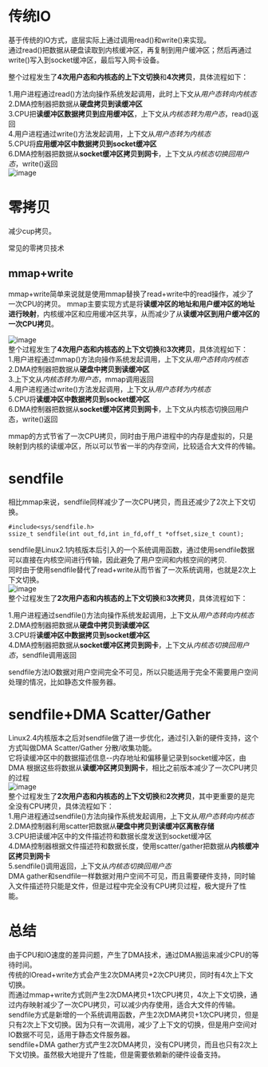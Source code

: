 # 传统IO #
基于传统的IO方式，底层实际上通过调用read()和write()来实现。  
通过read()把数据从硬盘读取到内核缓冲区，再复制到用户缓冲区；然后再通过write()写入到socket缓冲区，最后写入网卡设备。  

整个过程发生了**4次用户态和内核态的上下文切换**和**4次拷贝**，具体流程如下：
    
  1.用户进程通过read()方法向操作系统发起调用，此时上下文从*用户态转向内核态*  
  2.DMA控制器把数据从**硬盘拷贝到读缓冲区**  
  3.CPU把**读缓冲区数据拷贝到应用缓冲区**，上下文从*内核态转为用户态*，read()返回  
  4.用户进程通过write()方法发起调用，上下文从*用户态转为内核态*  
  5.CPU将**应用缓冲区中数据拷贝到socket缓冲区**  
  6.DMA控制器把数据从**socket缓冲区拷贝到网卡**，上下文从*内核态切换回用户态*，write()返回  
  ![image](https://user-images.githubusercontent.com/20179983/114532977-fb8c7d00-9c7f-11eb-8a4a-42261197dfca.png)

# 零拷贝 #  
减少cup拷贝。  

常见的零拷贝技术
## mmap+write ##
mmap+write简单来说就是使用mmap替换了read+write中的read操作，减少了一次CPU的拷贝。
mmap主要实现方式是将**读缓冲区的地址和用户缓冲区的地址进行映射**，内核缓冲区和应用缓冲区共享，从而减少了从**读缓冲区到用户缓冲区的一次CPU拷贝**。  

![image](https://user-images.githubusercontent.com/20179983/114533294-532ae880-9c80-11eb-858f-9ddfbe615701.png)  
整个过程发生了**4次用户态和内核态的上下文切换**和**3次拷贝**，具体流程如下：  
  1.用户进程通过mmap()方法向操作系统发起调用，上下文从*用户态转向内核态*  
  2.DMA控制器把数据从**硬盘中拷贝到读缓冲区**    
  3.上下文从*内核态转为用户态*，mmap调用返回  
  4.用户进程通过write()方法发起调用，上下文从*用户态转为内核态*  
  5.CPU将**读缓冲区中数据拷贝到socket缓冲区**  
  6.DMA控制器把数据从**socket缓冲区拷贝到网卡**，上下文从内核态切换回用户态，write()返回

mmap的方式节省了一次CPU拷贝，同时由于用户进程中的内存是虚拟的，只是映射到内核的读缓冲区，所以可以节省一半的内存空间，比较适合大文件的传输。  

# sendfile #  
相比mmap来说，sendfile同样减少了一次CPU拷贝，而且还减少了2次上下文切换。

    #include<sys/sendfile.h>  
    ssize_t sendfile(int out_fd,int in_fd,off_t *offset,size_t count);  
sendfile是Linux2.1内核版本后引入的一个系统调用函数，通过使用sendfile数据可以直接在内核空间进行传输，因此避免了用户空间和内核空间的拷贝.  
同时由于使用sendfile替代了read+write从而节省了一次系统调用，也就是2次上下文切换。     
![image](https://user-images.githubusercontent.com/20179983/114533810-e2d09700-9c80-11eb-9ec7-eb62b4d84a2b.png)  
整个过程发生了**2次用户态和内核态的上下文切换**和**3次拷贝**，具体流程如下：  

  1.用户进程通过sendfile()方法向操作系统发起调用，上下文从*用户态转向内核态*    
  2.DMA控制器把数据从**硬盘中拷贝到读缓冲区**  
  3.CPU将**读缓冲区中数据拷贝到socket缓冲区**  
  4.DMA控制器把数据从**socket缓冲区拷贝到网卡**，上下文从*内核态切换回用户态*，sendfile调用返回  

 sendfile方法IO数据对用户空间完全不可见，所以只能适用于完全不需要用户空间处理的情况，比如静态文件服务器。  
 
 
# sendfile+DMA Scatter/Gather #    
Linux2.4内核版本之后对sendfile做了进一步优化，通过引入新的硬件支持，这个方式叫做DMA Scatter/Gather 分散/收集功能。    
它将读缓冲区中的数据描述信息--内存地址和偏移量记录到socket缓冲区，由 DMA 根据这些将数据从**读缓冲区拷贝到网卡**，相比之前版本减少了一次CPU拷贝的过程    
![image](https://user-images.githubusercontent.com/20179983/114534130-3cd15c80-9c81-11eb-88dd-78a952260c0f.png)    
整个过程发生了**2次用户态和内核态的上下文切换**和**2次拷贝**，其中更重要的是完全没有CPU拷贝，具体流程如下：   
  1.用户进程通过sendfile()方法向操作系统发起调用，上下文从*用户态转向内核态*  
  2.DMA控制器利用scatter把数据从**硬盘中拷贝到读缓冲区离散存储**  
  3.CPU把读缓冲区中的文件描述符和数据长度发送到socket缓冲区  
  4.DMA控制器根据文件描述符和数据长度，使用scatter/gather把数据从**内核缓冲区拷贝到网卡**  
  5.sendfile()调用返回，上下文从*内核态切换回用户态*  
DMA gather和sendfile一样数据对用户空间不可见，而且需要硬件支持，同时输入文件描述符只能是文件，但是过程中完全没有CPU拷贝过程，极大提升了性能。  

# 总结 #
由于CPU和IO速度的差异问题，产生了DMA技术，通过DMA搬运来减少CPU的等待时间。  
传统的IOread+write方式会产生2次DMA拷贝+2次CPU拷贝，同时有4次上下文切换。  
而通过mmap+write方式则产生2次DMA拷贝+1次CPU拷贝，4次上下文切换，通过内存映射减少了一次CPU拷贝，可以减少内存使用，适合大文件的传输。  
sendfile方式是新增的一个系统调用函数，产生2次DMA拷贝+1次CPU拷贝，但是只有2次上下文切换。因为只有一次调用，减少了上下文的切换，但是用户空间对IO数据不可见，适用于静态文件服务器。  
sendfile+DMA gather方式产生2次DMA拷贝，没有CPU拷贝，而且也只有2次上下文切换。虽然极大地提升了性能，但是需要依赖新的硬件设备支持。  


 
